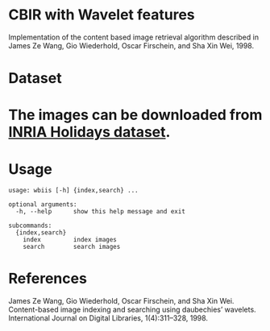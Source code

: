 CBIR with Wavelet features
==========================
Implementation of the content based image retrieval algorithm described in
James Ze Wang, Gio Wiederhold, Oscar Firschein, and Sha Xin Wei, 1998.

Dataset
=======
# The images can be downloaded from [INRIA Holidays dataset](http://lear.inrialpes.fr/people/jegou/data.php).

Usage
=====
```
usage: wbiis [-h] {index,search} ...

optional arguments:
  -h, --help      show this help message and exit

subcommands:
  {index,search}
    index         index images
    search        search images
```

References
==========
James Ze Wang, Gio Wiederhold, Oscar Firschein, and Sha Xin Wei.
Content-based image indexing and searching using daubechies’ wavelets.
International Journal on Digital Libraries, 1(4):311–328, 1998.